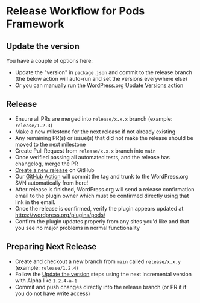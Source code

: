 # Release Workflow for Pods Framework

## Update the version

You have a couple of options here:

* Update the "version" in `package.json` and commit to the release branch (the below action will auto-run and set the versions everywhere else)
* Or you can manually run the [WordPress.org Update Versions action](https://github.com/pods-framework/pods/actions/workflows/wporg-update-versions.yml)

## Release

* Ensure all PRs are merged into `release/x.x.x` branch (example: `release/1.2.3`)
* Make a new milestone for the next release if not already existing
* Any remaining PR(s) or issue(s) that did not make the release should be moved to the next milestone
* Create Pull Request from `release/x.x.x` branch into `main`
* Once verified passing all automated tests, and the release has changelog, merge the PR
* [Create a new release](https://github.com/pods-framework/pods/releases/new) on GitHub
* Our [GitHub Action](https://github.com/pods-framework/pods/actions/workflows/wordpress-plugin-deploy.yml) will commit the tag and trunk to the WordPress.org SVN automatically from here!
* After release is finished, WordPress.org will send a release confirmation email to the plugin owner which must be confirmed directly using that link in the email. 
* Once the release is confirmed, verify the plugin appears updated at https://wordpress.org/plugins/pods/
* Confirm the plugin updates properly from any sites you'd like and that you see no major problems in normal functionality

## Preparing Next Release

* Create and checkout a new branch from `main` called `release/x.x.y` (example: `release/1.2.4`)
* Follow the [Update the version](#update-the-version) steps using the next incremental version with Alpha like `1.2.4-a-1`
* Commit and push changes directly into the release branch (or PR it if you do not have write access)
